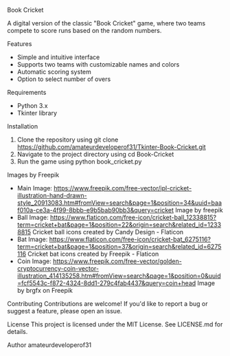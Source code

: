 Book Cricket

A digital version of the classic "Book Cricket" game, where two teams compete to score runs based on the random numbers.

Features
- Simple and intuitive interface
- Supports two teams with customizable names and colors
- Automatic scoring system
- Option to select number of overs

Requirements
- Python 3.x
- Tkinter library

Installation
1. Clone the repository using git clone https://github.com/amateurdeveloperof31/Tkinter-Book-Cricket.git
2. Navigate to the project directory using cd Book-Cricket
3. Run the game using python book_cricket.py

Images by Freepik
- Main Image: https://www.freepik.com/free-vector/ipl-cricket-illustration-hand-drawn-style_20913083.htm#fromView=search&page=1&position=34&uuid=baaf010a-ce3a-4f99-8bbb-e9b5bab90bb3&query=cricket
Image by freepik
- Ball Image: https://www.flaticon.com/free-icon/cricket-ball_12338815?term=cricket+bat&page=1&position=22&origin=search&related_id=12338815
Cricket ball icons created by Candy Design - Flaticon
- Bat Image: https://www.flaticon.com/free-icon/cricket-bat_6275116?term=cricket+bat&page=1&position=37&origin=search&related_id=6275116
Cricket bat icons created by Freepik - Flaticon
- Coin Image: https://www.freepik.com/free-vector/golden-cryptocurrency-coin-vector-illustration_414135258.htm#fromView=search&page=1&position=0&uuid=fcf5543c-f872-4324-8dd1-279c4fab4437&query=coin+head 
Image by brgfx on Freepik

Contributing
Contributions are welcome! If you'd like to report a bug or suggest a feature, please open an issue.

License
This project is licensed under the MIT License. See LICENSE.md for details.

Author
amateurdeveloperof31
